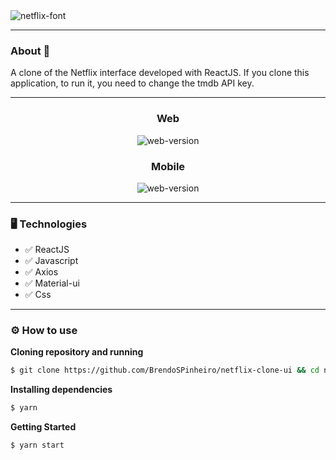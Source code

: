 <img src="https://fontmeme.com/permalink/200915/d0d764c66e63c7c2ec49464c302a05c9.png" alt="netflix-font" border="0">

---
### About 📝
<p>A clone of the Netflix interface developed with ReactJS. If you clone this application, to run it, you need to change the tmdb API key.</p>

---
<div align="center">
  <h3>Web</h3>
  <img src="./github/gifGitWeb.gif" alt="web-version">
  <br>
  <h3>Mobile</h3>
  <img src="./github/gifGitMobile.gif" alt="web-version">
</div>

---

### 🖥 Technologies

- ✅ ReactJS
- ✅ Javascript
- ✅ Axios
- ✅ Material-ui
- ✅ Css

---

### ⚙ How to use

**Cloning repository and running**

```bash
$ git clone https://github.com/BrendoSPinheiro/netflix-clone-ui && cd netflix-clone-ui
```

**Installing dependencies**

```bash
$ yarn
```

**Getting Started**

```bash
$ yarn start
```

